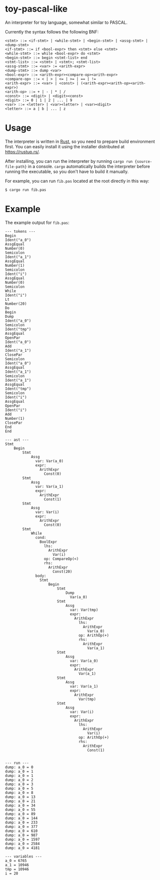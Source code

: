 # toy-pascal-like

An interpreter for toy language, somewhat similar to PASCAL.

Currently the syntax follows the following BNF:

```bnf
<stmt> ::= <if-stmt> | <while-stmt> | <begin-stmt> | <assg-stmt> | <dump-stmt>
<if-stmt> ::= if <bool-expr> then <stmt> else <stmt>
<while-stmt> ::= while <bool-expr> do <stmt>
<begin-stmt> ::= begin <stmt-list> end
<stmt-list> ::= <stmt> | <stmt>; <stmt-list>
<assg-stmt> ::= <var> := <arith-expr>
<dump-stmt> ::= dump <var>
<bool-expr> ::= <arith-expr><compare-op><arith-expr>
<compare-op> ::= < | > | <= | >= | == | !=
<arith-expr> ::= <var> | <const> | (<arith-expr><arith-op><arith-expr>)
<arith-op> ::= + | - | * | /
<const> ::= <digit> | <digit><const>
<digit> ::= 0 | 1 | 2 | ... | 9
<var> ::= <letter> | <var><letter> | <var><digit>
<letter> ::= a | b | ... | z
```

# Usage

The interpreter is written in [Rust](https://www.rust-lang.org/ja), so you need to prepare build environment first. You can easily install it using the installer distributed at <https://rustup.rs/>.

After installing, you can run the interpreter by running `cargo run {source-file-path}` in a console. `cargo` automatically builds the interpreter before running the executable, so you don't have to build it manually.

For example, you can run `fib.pas` located at the root directly in this way:

```
$ cargo run fib.pas
```

# Example

The example output for `fib.pas`:

```text
--- tokens ---
Begin
Ident("a_0")
AssgEqual
Number(0)
Semicolon
Ident("a_1")
AssgEqual
Number(1)
Semicolon
Ident("i")
AssgEqual
Number(0)
Semicolon
While
Ident("i")
Lt
Number(20)
Do
Begin
Dump
Ident("a_0")
Semicolon
Ident("tmp")
AssgEqual
OpenPar
Ident("a_0")
Add
Ident("a_1")
ClosePar
Semicolon
Ident("a_0")
AssgEqual
Ident("a_1")
Semicolon
Ident("a_1")
AssgEqual
Ident("tmp")
Semicolon
Ident("i")
AssgEqual
OpenPar
Ident("i")
Add
Number(1)
ClosePar
End
End

--- ast ---
Stmt
    Begin
        Stmt
            Assg
              var: Var(a_0)
              expr:
                ArithExpr
                  Const(0)
        Stmt
            Assg
              var: Var(a_1)
              expr:
                ArithExpr
                  Const(1)
        Stmt
            Assg
              var: Var(i)
              expr:
                ArithExpr
                  Const(0)
        Stmt
            While
              cond:
                BoolExpr
                  lhs:
                    ArithExpr
                      Var(i)
                  op: CompareOp(<)
                  rhs:
                    ArithExpr
                      Const(20)
              body:
                Stmt
                    Begin
                        Stmt
                            Dump
                              Var(a_0)
                        Stmt
                            Assg
                              var: Var(tmp)
                              expr:
                                ArithExpr
                                  lhs:
                                    ArithExpr
                                      Var(a_0)
                                  op: ArithOp(+)
                                  rhs:
                                    ArithExpr
                                      Var(a_1)
                        Stmt
                            Assg
                              var: Var(a_0)
                              expr:
                                ArithExpr
                                  Var(a_1)
                        Stmt
                            Assg
                              var: Var(a_1)
                              expr:
                                ArithExpr
                                  Var(tmp)
                        Stmt
                            Assg
                              var: Var(i)
                              expr:
                                ArithExpr
                                  lhs:
                                    ArithExpr
                                      Var(i)
                                  op: ArithOp(+)
                                  rhs:
                                    ArithExpr
                                      Const(1)


--- run ---
dump: a_0 = 0
dump: a_0 = 1
dump: a_0 = 1
dump: a_0 = 2
dump: a_0 = 3
dump: a_0 = 5
dump: a_0 = 8
dump: a_0 = 13
dump: a_0 = 21
dump: a_0 = 34
dump: a_0 = 55
dump: a_0 = 89
dump: a_0 = 144
dump: a_0 = 233
dump: a_0 = 377
dump: a_0 = 610
dump: a_0 = 987
dump: a_0 = 1597
dump: a_0 = 2584
dump: a_0 = 4181

--- variables ---
a_0 = 6765
a_1 = 10946
tmp = 10946
i = 20
```
